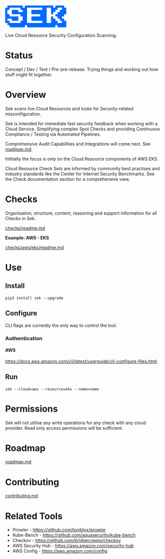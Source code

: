 ![sek](images/sek.png)

Live Cloud Resource Security Configuration Scanning.

# Status
Concept / Dev / Test / Pre-pre-release. Trying things and working out how stuff might fit together.


# Overview
Sek scans live Cloud Resources and looks for Security-related misconfiguration.

Sek is intended for immediate fast security feedback when working with a Cloud Service. Simplifying complex Spot Checks and providing Continuous Compliance / Testing via Automated Pipelines.

Comprehensive Audit Capabilities and Integrations will come next. See [roadmap.md](roadmap.md).

Intitially the focus is only on the Cloud Resource components of AWS EKS.

Cloud Resource Check Sets are informed by community best practises and industry standards like the Center for Internet Security Benchmarks. See the Check documentation section for a comprehensive view.


# Checks
Organisation, structure, content, reasoning and support information for all Checks in Sek.

[checks/readme.md](checks/readme.md)

**Example: AWS - EKS**

[checks/aws/eks/readme.md](checks/aws/eks/readme.md)


# Use
## Install
```
pip3 install sek --upgrade
```

## Configure
CLI flags are currently the only way to control the tool.
### Authentication
#### AWS
https://docs.aws.amazon.com/cli/latest/userguide/cli-configure-files.html

## Run
```
sek --cloud=aws --resource=eks --name=name
```


# Permissions
Sek will not utilise any write operations for any check with any cloud provider. Read only access permissions will be sufficient.


# Roadmap
[roadmap.md](roadmap.md)


# Contributing
[contributing.md](contributing.md)


# Related Tools
* Prowler - https://github.com/toniblyx/prowler
* Kube-Bench - https://github.com/aquasecurity/kube-bench
* Checkov - https://github.com/bridgecrewio/checkov
* AWS Security Hub - https://aws.amazon.com/security-hub
* AWS Config - https://aws.amazon.com/config
